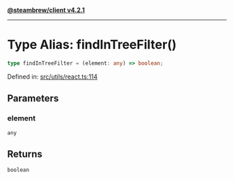 [**@steambrew/client v4.2.1**](../README.md)

***

# Type Alias: findInTreeFilter()

```ts
type findInTreeFilter = (element: any) => boolean;
```

Defined in: [src/utils/react.ts:114](https://github.com/shdwmtr/plugutil/blob/b52230e3bd417b9353d983856323dee8a90c4f70/client/src/utils/react.ts#L114)

## Parameters

### element

`any`

## Returns

`boolean`
